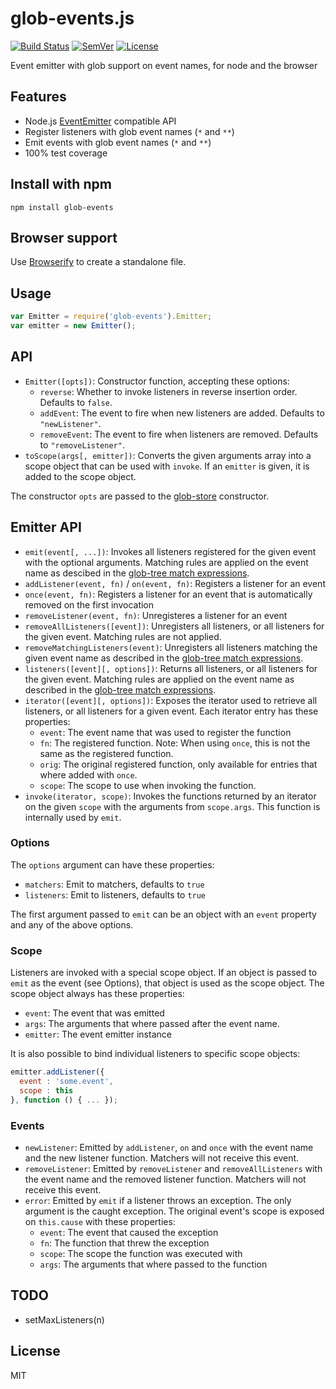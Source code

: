 # glob-events.js

[![Build Status]](https://travis-ci.org/mantoni/glob-events.js)
[![SemVer]](http://semver.org)
[![License]](https://github.com/mantoni/glob-events.js/blob/master/LICENSE)

Event emitter with glob support on event names, for node and the browser

## Features

- Node.js [EventEmitter][] compatible API
- Register listeners with glob event names (`*` and `**`)
- Emit events with glob event names (`*` and `**`)
- 100% test coverage

## Install with npm

```
npm install glob-events
```

## Browser support

Use [Browserify](http://browserify.org) to create a standalone file.

## Usage

```js
var Emitter = require('glob-events').Emitter;
var emitter = new Emitter();
```

## API

- `Emitter([opts])`: Constructor function, accepting these options:
    - `reverse`: Whether to invoke listeners in reverse insertion order.
      Defaults to `false`.
    - `addEvent`: The event to fire when new listeners are added. Defaults to
      `"newListener"`.
    - `removeEvent`: The event to fire when listeners are removed. Defaults to
      `"removeListener"`.
- `toScope(args[, emitter])`: Converts the given arguments array into a scope
  object that can be used with `invoke`. If an `emitter` is given, it is added
  to the scope object.

The constructor `opts` are passed to the [glob-store][] constructor.

## Emitter API

- `emit(event[, ...])`: Invokes all listeners registered for the given event
  with the optional arguments. Matching rules are applied on the event name as
  descibed in the [glob-tree match expressions][].
- `addListener(event, fn)` / `on(event, fn)`: Registers a listener for an event
- `once(event, fn)`: Registers a listener for an event that is automatically
  removed on the first invocation
- `removeListener(event, fn)`: Unregisteres a listener for an event
- `removeAllListeners([event])`: Unregisters all listeners, or all listeners
  for the given event. Matching rules are not applied.
- `removeMatchingListeners(event)`: Unregisters all listeners matching the
  given event name as described in the [glob-tree match expressions][].
- `listeners([event][, options])`: Returns all listeners, or all listeners
  for the given event. Matching rules are applied on the event name as
  described in the [glob-tree match expressions][].
- `iterator([event][, options])`: Exposes the iterator used to retrieve all
  listeners, or all listeners for a given event. Each iterator entry has these
  properties:
    - `event`: The event name that was used to register the function
    - `fn`: The registered function. Note: When using `once`, this
      is not the same as the registered function.
    - `orig`: The original registered function, only available for
      entries that where added with `once`.
    - `scope`: The scope to use when invoking the function.
- `invoke(iterator, scope)`: Invokes the functions returned by an iterator on
  the given `scope` with the arguments from `scope.args`. This function is
  internally used by `emit`.

### Options

The `options` argument can have these properties:

- `matchers`: Emit to matchers, defaults to `true`
- `listeners`: Emit to listeners, defaults to `true`

The first argument passed to `emit` can be an object with an `event` property
and any of the above options.

### Scope

Listeners are invoked with a special scope object. If an object is passed to
`emit` as the event (see Options), that object is used as the scope object.
The scope object always has these properties:

- `event`: The event that was emitted
- `args`: The arguments that where passed after the event name.
- `emitter`: The event emitter instance

It is also possible to bind individual listeners to specific scope objects:

```js
emitter.addListener({
  event : 'some.event',
  scope : this
}, function () { ... });
```

### Events

- `newListener`: Emitted by `addListener`, `on` and `once` with the event name
  and the new listener function. Matchers will not receive this event.
- `removeListener`: Emitted by `removeListener` and `removeAllListeners` with
  the event name and the removed listener function. Matchers will not receive
  this event.
- `error`: Emitted by `emit` if a listener throws an exception. The only
  argument is the caught exception. The original event's scope is exposed on
  `this.cause`  with these properties:
    - `event`: The event that caused the exception
    - `fn`: The function that threw the exception
    - `scope`: The scope the function was executed with
    - `args`: The arguments that where passed to the function

## TODO

- setMaxListeners(n)

## License

MIT

[Build Status]: http://img.shields.io/travis/mantoni/glob-events.js.svg
[SemVer]: http://img.shields.io/:semver-%E2%9C%93-brightgreen.svg
[License]: http://img.shields.io/npm/l/glob-events.svg
[EventEmitter]: http://nodejs.org/api/events.html
[glob-store]: https://github.com/mantoni/glob-store.js
[glob-tree match expressions]: https://github.com/mantoni/glob-tree.js#match-expressions
